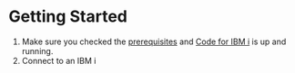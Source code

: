# Getting Started
1. Make sure you checked the [prerequisites](pages/prerequisites.md) and [Code for IBM i](https://marketplace.visualstudio.com/items?itemName=HalcyonTechLtd.code-for-ibmi) is up and running.
2. Connect to an IBM i